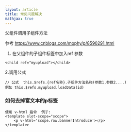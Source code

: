 ```yaml
---
layout: article
title: 常见问题解决
mathjax: true
---
```



父组件调用子组件方法

参考 https://www.cnblogs.com/mophy/p/8590291.html



1.  在父组件的子组件标签中加入ref 参数

   

```vue
<child ref="myupload"></child>
```

2.调用公式

```vue
// 公式  this.$refs.{ref名称}.子组件方法名称(参数1,参数2....)
例如 this.$refs.myupload.loadData(id)
```

### 如何去掉富文本的p标签

```
使用 v-html 指令  例子:
<template slot-scope="scope">
    <p v-html='scope.row.bannerIntroduce'></p>
</template>
```


